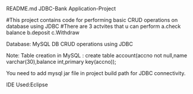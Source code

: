 README.md
JDBC-Bank Application-Project
  
  #This project contains code for performing basic CRUD operations on database using JDBC
  #There are 3 actvites that u can perform
         a.check balance
         b.deposit
         c.Withdraw

Database: MySQL DB
CRUD operations using JDBC

Note:
Table creation in MySQL :
create table account(accno not null,name varchar(30),balance int,primary key(accno));

You need to add mysql jar file in project build path for JDBC connectivity.

IDE Used:Eclipse

   
